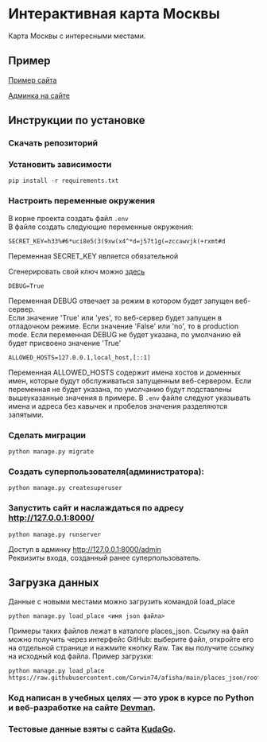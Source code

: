 # Интерактивная карта Москвы

Карта Москвы с интересными местами.


## Пример
[Пример сайта](https://is.shockland.ru)

[Админка на сайте](https://is.shockland.ru/admin)


## Инструкции по установке
### Скачать репозиторий
### Установить зависимости
  ```
  pip install -r requirements.txt
  ```
### Настроить переменные окружения
В корне проекта создать файл `.env`  
В файле создать следующие переменные окружения:
```
SECRET_KEY=h33%#6*uci8e5(3(9xw(x4^*d=j57t1g(=zccawvjk(+rxmt#d  
```
Переменная SECRET_KEY является обязательной  

Сгенерировать свой ключ можно [здесь](https://djecrety.ir/)  

```
DEBUG=True  
```
Переменная DEBUG отвечает за режим в котором будет запущен веб-сервер.  
Если значение 'True' или 'yes', то веб-сервер будет запущен в отладочном режиме. Если значение 'False' или 'no', то в production mode. Если переменная DEBUG не будет указана, по умолчанию ей будет присвоено значение 'True'  
```
ALLOWED_HOSTS=127.0.0.1,local_host,[::1]
```
Переменная ALLOWED_HOSTS содержит имена хостов и доменных имен, которые будут обслуживаться запущенным веб-сервером. Если переменная не будет указана, по   умолчанию будут подставлены вышеуказанные значения в примере. В `.env` файле следуют указывать имена и адреса без кавычек и пробелов значения разделяются запятыми.  

### Сделать миграции
```
python manage.py migrate
```
### Создать суперпользователя(администратора):
```
python manage.py createsuperuser
```
### Запустить сайт и наслаждаться по адресу http://127.0.0.1:8000/
```
python manage.py runserver
```
Доступ в админку http://127.0.0.1:8000/admin  
Реквизиты входа, созданный ранее суперпользователь.
## Загрузка данных
Данные с новыми местами можно загрузить командой load_place
```
python manage.py load_place <имя json файла>
```
Примеры таких файлов лежат в каталоге places_json. Ссылку на файл можно получить через интерфейс GitHub: выберите файл, откройте его на отдельной странице и нажмите кнопку Raw. Так вы получите ссылку на исходный код файла. Пример загрузки:
```
python manage.py load_place https://raw.githubusercontent.com/Corwin74/afisha/main/places_json/roofs24.json
```
### Код написан в учебных целях — это урок в курсе по Python и веб-разработке на сайте [Devman](https://dvmn.org).

### Тестовые данные взяты с сайта [KudaGo](https://kudago.com).

